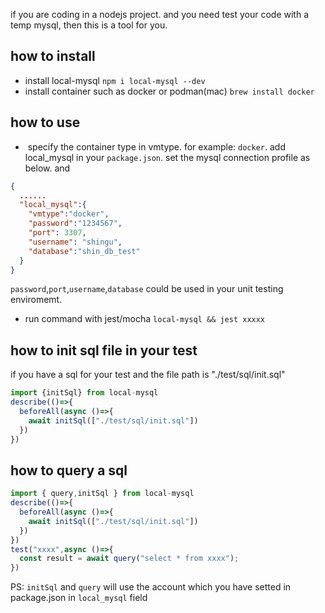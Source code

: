 if you are coding in a nodejs project.
and you need test your code with a temp mysql, then this is a tool for you.


## how to install
+ install local-mysql
``npm i local-mysql --dev``
+ install container such as docker or podman(mac)
`brew install docker`
## how to use
+  specify the container type in vmtype. for example: `docker`.
add local_mysql in your `package.json`. set the mysql connection profile as below. and 
```json
{
  ......
  "local_mysql":{
    "vmtype":"docker",
    "password":"1234567",
    "port": 3307,
    "username": "shingu",
    "database":"shin_db_test"
  }
}
```
`password`,`port`,`username`,`database` could be used in your unit testing enviromemt.
+ run command with jest/mocha
`
local-mysql && jest xxxxx
`
## how to init sql file in your test
 if you have a sql for your test and the file path is "./test/sql/init.sql"
```js
import {initSql} from local-mysql
describe(()=>{
  beforeAll(async ()=>{
    await initSql(["./test/sql/init.sql"])
  })
})

```
## how to query a sql
```js
import { query,initSql } from local-mysql
describe(()=>{
  beforeAll(async ()=>{
    await initSql(["./test/sql/init.sql"])
  })
})
test("xxxx",async ()=>{
  const result = await query("select * from xxxx");
})

```
PS: `initSql` and `query` will use the account which you have setted in package.json in `local_mysql` field